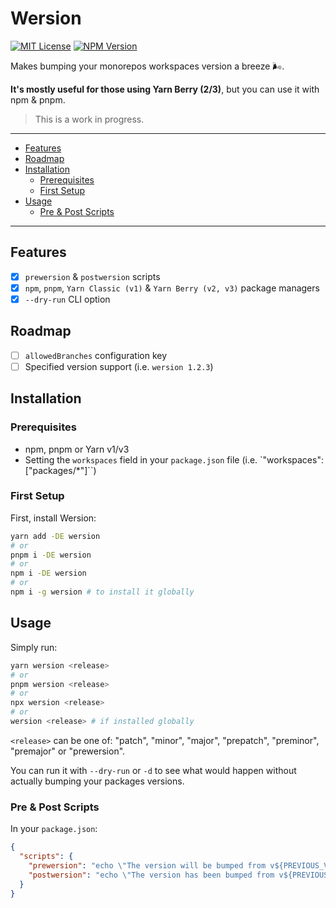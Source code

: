 # Wersion

[![MIT License](https://img.shields.io/github/license/ivangabriele/wersion?style=for-the-badge)](https://github.com/ivangabriele/wersion/blob/main/LICENSE)
[![NPM Version](https://img.shields.io/npm/v/wersion?style=for-the-badge)](https://www.npmjs.com/package/wersion)

Makes bumping your monorepos workspaces version a breeze 🌬️.

**It's mostly useful for those using Yarn Berry (2/3)**, but you can use it with npm & pnpm.

> This is a work in progress.

---

- [Features](#features)
- [Roadmap](#roadmap)
- [Installation](#installation)
  - [Prerequisites](#prerequisites)
  - [First Setup](#first-setup)
- [Usage](#usage)
  - [Pre \& Post Scripts](#pre--post-scripts)

---

## Features

- [x] `prewersion` & `postwersion` scripts
- [x] `npm`, `pnpm`, `Yarn Classic (v1)` & `Yarn Berry (v2, v3)` package managers
- [x] `--dry-run` CLI option

## Roadmap

- [ ] `allowedBranches` configuration key
- [ ] Specified version support (i.e. `wersion 1.2.3`)

## Installation

### Prerequisites

- npm, pnpm or Yarn v1/v3
- Setting the `workspaces` field in your `package.json` file (i.e. `"workspaces": ["packages/*"]``)

### First Setup

First, install Wersion:

```sh
yarn add -DE wersion
# or
pnpm i -DE wersion
# or
npm i -DE wersion
# or
npm i -g wersion # to install it globally
```

## Usage

Simply run:

```sh
yarn wersion <release>
# or
pnpm wersion <release>
# or
npx wersion <release>
# or
wersion <release> # if installed globally
```

`<release>` can be one of: "patch", "minor", "major", "prepatch", "preminor", "premajor" or "prewersion".

You can run it with `--dry-run` or `-d` to see what would happen without actually bumping your packages versions.

### Pre & Post Scripts

In your `package.json`:

```json
{
  "scripts": {
    "prewersion": "echo \"The version will be bumped from v${PREVIOUS_VERSION} to v${NEXT_VERSION}.\"",
    "postwersion": "echo \"The version has been bumped from v${PREVIOUS_VERSION} to v${NEXT_VERSION}.\""
  }
}
```

